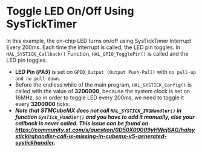 # Toggle LED On/Off Using SysTickTimer
In this example, the on-chip LED turns on/off using SysTickTimer Interrupt Every 200ms. Each time the interrupt is called, the LED pin toggles. In `HAL_SYSTICK_Callback()` Function, `HAL_GPIO_TogglePin()` is called and the LED pin toggles.
- **LED Pin (_PA5_)** is set on `GPIO_Output (Output Push-Pull)` with `no pull-up and no pull-down`.
- Before the endless while of the main program, `HAL_SYSTICK_Config()` is called with the value of **3200000**, because the system clock is set on 16MHz, so in order to toggle LED every 200ms, we need to toggle it every **3200000** ticks.
- ***Note that STMCubeMX does not call `HAL_SYSTICK_IRQHandler()` in function `SysTick_Handler()` and you have to add it manually, else your callback is never called. This issue can be found on https://community.st.com/s/question/0D50X00009yHWejSAG/halsystickirqhandler-call-is-missing-in-cubemx-v5-generated-systickhandler.***

